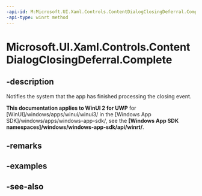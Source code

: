 ```yaml
---
-api-id: M:Microsoft.UI.Xaml.Controls.ContentDialogClosingDeferral.Complete
-api-type: winrt method
---
```


<!-- Method syntax
public void Complete()
-->

# Microsoft.UI.Xaml.Controls.ContentDialogClosingDeferral.Complete

## -description
Notifies the system that the app has finished processing the closing event.

**This documentation applies to WinUI 2 for UWP** for [WinUI]/windows/apps/winui/winui3/ in the [Windows App SDK]/windows/apps/windows-app-sdk/, see the **[Windows App SDK namespaces]/windows/windows-app-sdk/api/winrt/**.

## -remarks

## -examples

## -see-also
